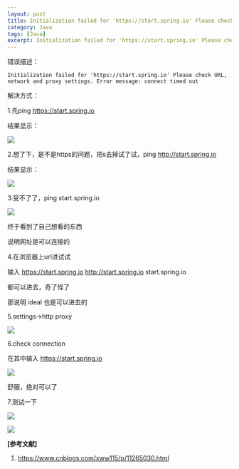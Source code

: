 ```yaml
---
layout: post
title: Initialization failed for 'https://start.spring.io' Please check URL
category: Java
tags: [Java]
excerpt: Initialization failed for 'https://start.spring.io' Please check URL
---
```


错误描述：

	Initialization failed for 'https://start.spring.io' Please check URL, network and proxy settings. Error message: connect timed out

解决方式：

1.先ping https://start.spring.io

结果显示：

![](http://www.nangongyibin.com/assets/images/Java/Java/1.png)


2.想了下，是不是https的问题，把s去掉试了试，ping http://start.spring.io

结果显示：

![](http://www.nangongyibin.com/assets/images/Java/Java/2.png)


3.受不了了，ping start.spring.io

![](http://www.nangongyibin.com/assets/images/Java/Java/3.png)

终于看到了自己想看的东西

说明网址是可以连接的

4.在浏览器上url进试试

输入 https://start.spring.io   http://start.spring.io    start.spring.io 

都可以进去，奇了怪了

那说明 ideal 也是可以进去的

 

5.settings->http proxy

![](http://www.nangongyibin.com/assets/images/Java/Java/4.png)

 
6.check connection

在其中输入 https://start.spring.io

![](http://www.nangongyibin.com/assets/images/Java/Java/5.png)

舒服，绝对可以了

 

7.测试一下

![](http://www.nangongyibin.com/assets/images/Java/Java/6.png)

![](http://www.nangongyibin.com/assets/images/Java/Java/7.png)


**[参考文献]**

1. <https://www.cnblogs.com/xww115/p/11265030.html>


